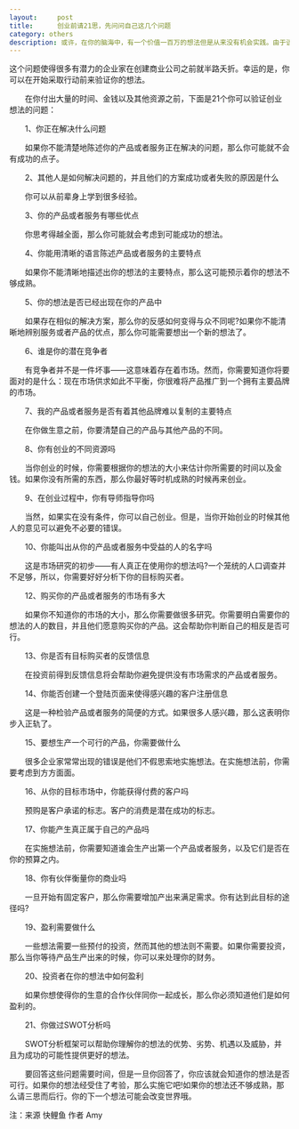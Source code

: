 ```yaml
---
layout:		post
title:		创业前请21思，先问问自己这几个问题
category: others
description: 或许，在你的脑海中，有一个价值一百万的想法但是从来没有机会实践。由于该想法不会带来实际的反馈，它也可能在实践前就完全沦为泡影。
---
```


这个问题使得很多有潜力的企业家在创建商业公司之前就半路夭折。幸运的是，你可以在开始采取行动前来验证你的想法。

　　在你付出大量的时间、金钱以及其他资源之前，下面是21个你可以验证创业想法的问题：

　　1、你正在解决什么问题

　　如果你不能清楚地陈述你的产品或者服务正在解决的问题，那么你可能就不会有成功的点子。

　　2、其他人是如何解决问题的，并且他们的方案成功或者失败的原因是什么

　　你可以从前辈身上学到很多经验。

　　3、你的产品或者服务有哪些优点

　　你思考得越全面，那么你可能就会考虑到可能成功的想法。

　　4、你能用清晰的语言陈述产品或者服务的主要特点

　　如果你不能清晰地描述出你的想法的主要特点，那么这可能预示着你的想法不够成熟。

　　5、你的想法是否已经出现在你的产品中

　　如果存在相似的解决方案，那么你的反感如何变得与众不同呢?如果你不能清晰地辨别服务或者产品的优点，那么你可能需要想出一个新的想法了。

　　6、谁是你的潜在竞争者

　　有竞争者并不是一件坏事——这意味着存在着市场。然而，你需要知道你将要面对的是什么：现在市场供求如此不平衡，你很难将产品推广到一个拥有主要品牌的市场。

　　7、我的产品或者服务是否有着其他品牌难以复制的主要特点

　　在你做生意之前，你要清楚自己的产品与其他产品的不同。

　　8、你有创业的不同资源吗

　　当你创业的时候，你需要根据你的想法的大小来估计你所需要的时间以及金钱。如果你没有所需的东西，那么你最好等时机成熟的时候再来创业。

　　9、在创业过程中，你有导师指导你吗

　　当然，如果实在没有条件，你可以自己创业。但是，当你开始创业的时候其他人的意见可以避免不必要的错误。

　　10、你能叫出从你的产品或者服务中受益的人的名字吗

　　这是市场研究的初步——有人真正在使用你的想法吗?一个笼统的人口调查并不足够，所以，你需要好好分析下你的目标购买者。

　　12、购买你的产品或者服务的市场有多大

　　如果你不知道你的市场的大小，那么你需要做很多研究。你需要明白需要你的想法的人的数目，并且他们愿意购买你的产品。这会帮助你判断自己的相反是否可行。

　　13、你是否有目标购买者的反馈信息

　　在投资前得到反馈信息将会帮助你避免提供没有市场需求的产品或者服务。

　　14、你能否创建一个登陆页面来使得感兴趣的客户注册信息

　　这是一种检验产品或者服务的简便的方式。如果很多人感兴趣，那么这表明你步入正轨了。

　　15、要想生产一个可行的产品，你需要做什么

　　很多企业家常常出现的错误是他们不假思索地实施想法。在实施想法前，你需要考虑到方方面面。

　　16、从你的目标市场中，你能获得付费的客户吗

　　预购是客户承诺的标志。客户的消费是潜在成功的标志。

　　17、你能产生真正属于自己的产品吗

　　在实施想法前，你需要知道谁会生产出第一个产品或者服务，以及它们是否在你的预算之内。

　　18、你有伙伴衡量你的商业吗

　　一旦开始有固定客户，那么你需要增加产出来满足需求。你有达到此目标的途径吗?

　　19、盈利需要做什么

　　一些想法需要一些预付的投资，然而其他的想法则不需要。如果你需要投资，那么当你等待产品生产出来的时候，你可以来处理你的财务。

　　20、投资者在你的想法中如何盈利

　　如果你想使得你的生意的合作伙伴同你一起成长，那么你必须知道他们是如何盈利的。

　　21、你做过SWOT分析吗

　　SWOT分析框架可以帮助你理解你的想法的优势、劣势、机遇以及威胁，并且为成功的可能性提供更好的想法。

　　要回答这些问题需要时间，但是一旦你回答了，你应该就会知道你的想法是否可行。如果你的想法经受住了考验，那么实施它吧!如果你的想法还不够成熟，那么请三思而后行。你的下一个想法可能会改变世界哦。 

注：来源 快鲤鱼  作者 Amy